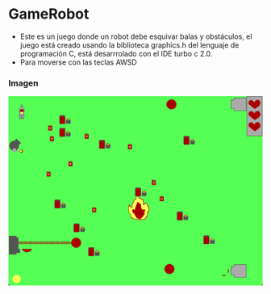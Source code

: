 # GameRobot
* Este es un juego donde un robot debe esquivar balas y obstáculos, el juego está creado usando la biblioteca graphics.h del lenguaje de programación C,
  está desarrrolado con el IDE turbo c 2.0.
* Para moverse con las teclas AWSD

### Imagen 
![img](https://github.com/E-Fitoria/GameRobot/blob/main/img.png)


